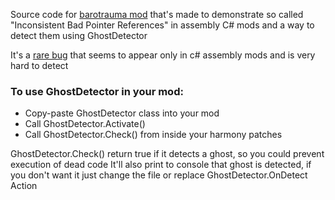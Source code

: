 Source code for [barotrauma mod](https://steamcommunity.com/sharedfiles/filedetails/?id=3449389548) that's made to demonstrate so called "Inconsistent Bad Pointer References" in assembly C# mods and a way to detect them using GhostDetector

It's a [rare bug](https://github.com/evilfactory/LuaCsForBarotrauma/issues/245) that seems to appear only in c# assembly mods and is very hard to detect

### To use GhostDetector in your mod:
- Copy-paste GhostDetector class into your mod
- Call GhostDetector.Activate()
- Call GhostDetector.Check() from inside your harmony patches

GhostDetector.Check() return true if it detects a ghost, so you could prevent execution of dead code
It'll also print to console that ghost is detected, if you don't want it just change the file or replace GhostDetector.OnDetect Action
